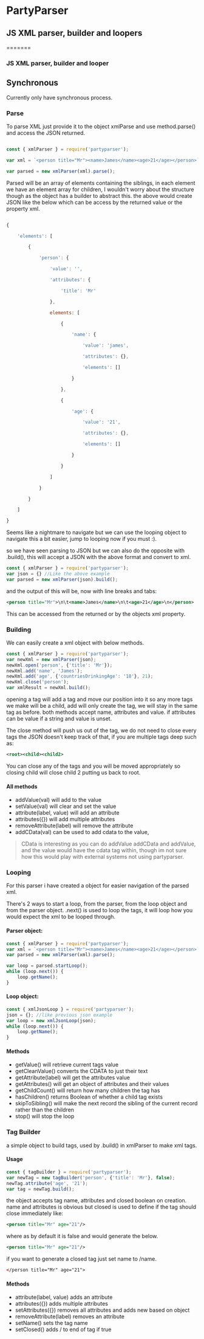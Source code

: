 # PartyParser
## JS XML parser, builder and loopers
=======

### JS XML parser, builder and looper
## Synchronous
Currently only have synchronous process.

### Parse
To parse XML just provide it to the object xmlParse and use method.parse() and access the JSON returned.
```js

const { xmlParser } = require('partyparser');

var xml = `<person title="Mr"><name>James</name><age>21</age></person>`;

var parsed = new xmlParser(xml).parse();

```

Parsed will be an array of elements containing the siblings, in each element we have an element array for children, I wouldn't worry about the structure though as the object has a builder to abstract this. the above would create JSON like the below which can be access by the returned value or the property xml.
```js

{

    'elements': [

        {

            'person': {

                'value': '',

                'attributes': {

                    'title': 'Mr'

                },

                elements: [

                    {

                        'name': {

                            'value': 'james',

                            'attributes': {},

                            'elements': []

                        }

                    },

                    {

                        'age': {

                            'value': '21',

                            'attributes': {},

                            'elements': []

                        }

                    }

                ]

            }

        }

    ]

}

```
Seems like a nightmare to navigate but we can use the looping object to navigate this a bit easier, jump to looping now if you must :).

so we have seen parsing to JSON but we can also do the opposite with .build(), this will accept a JSON with the above format and convert to xml.

```js 
const { xmlParser } = require('partyparser');
var json = {} //Like the above example
var parsed = new xmlParser(json).build();
```

and the output of this will be, now with line breaks and tabs:
```xml
<person title="Mr">\n\t<name>James</name>\n\t<age>21</age>\n</person>
```

This can be accessed from the returned or by the objects xml property.

### Building
We can easily create a xml object with below methods.
```js
const { xmlParser } = require('partyparser');
var newXml = new xmlParser(json);
newXml.open('person', {'title': 'Mr'});
newXml.add('name', 'James');
newXml.add('age', {'countriesDrinkingAge': '18'}, 21);
newXml.close('person');
var xmlResult = newXml.build();
```

opening a tag will add a tag and move our position into it so any more tags we make will be a child, add will only create the tag, we will stay in the same tag as before. both methods accept name, attributes and value. if attributes can be value if a string and value is unset.

The close method will push us out of the tag, we do not need to close every tags the JSON doesn't keep track of that, if you are multiple tags deep such as:
```xml
<root><child><child2>
```
You can close any of the tags and you will be moved appropriately so closing child will close child 2 putting us back to root.

#### All methods
* addValue(val) will add to the value
* setValue(val) will clear and set the value
* attribute(label, value) will add an attribute
* attributes({}) will add multiple attributes
* removeAttribute(label) will remove the attribute
* addCData(val) can be used to add cdata to the value, 
> CData is interesting as you can do addValue addCData and addValue, and the value would have the cdata tag within, though im not sure how this would play with external systems not using partyparser.

### Looping
For this parser i have created a object for easier navigation of the parsed xml.

There's 2 ways to start a loop, from the parser, from the loop object and from the parser object. .next() is used to loop the tags, it will loop how you would expect the xml to be looped through.
#### Parser object:
```js
const { xmlParser } = require('partyparser');
var xml = `<person title="Mr"><name>James</name><age>21</age></person>`;
var parsed = new xmlParser(xml).parse();

var loop = parsed.startLoop();
while (loop.next()) {
	loop.getName();
}
```

#### Loop object:
```js
const { xmlJsonLoop } = require('partyparser');
json = {}; //like previous json example
var loop = new xmlJsonLoop(json);
while (loop.next()) {
	loop.getName();
}
```
#### Methods
* getValue() will retrieve current tags value
* getCleanValue() converts the CDATA to just their text
* getAttribute(label) will get the attributes value
* getAttributes() will get an object of attributes and their values
* getChildCount() will return how many children the tag has
* hasChildren() returns Boolean of whether a child tag exists
* skipToSibling() will make the next record the sibling of the current record rather than the children
* stop() will stop the loop
 
### Tag Builder
a simple object to build tags, used by .build() in xmlParser to make xml tags.

#### Usage
```js
const { tagBuilder } = require('partyparser');
var newTag = new tagBuilder('person', {'title': 'Mr'}, false);
newTag.attribute('age', '21');
var tag = newTag.build();
```

the object accepts tag name, attributes and closed boolean on creation. name and attributes is obvious but closed is used to define if the tag should close immediately like:
```xml
<person title="Mr" age="21"/>
```
where as by default it is false and would generate the below.
```xml
<person title="Mr" age="21"/>
```

if you want to generate a closed tag just set name to /name.
```xml
</person title="Mr" age="21">
```

#### Methods
* attribute(label, value) adds an attribute
* attributes({}) adds multiple attributes
* setAttributes({}) removes all attributes and adds new based on object
* removeAttribute(label) removes an attribute
* setName() sets the tag name
* setClosed() adds / to end of tag if true
